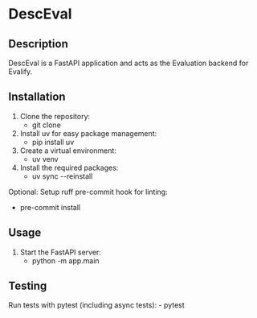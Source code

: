 # DescEval

## Description

DescEval is a FastAPI application and acts as the Evaluation backend for Evalify.

## Installation

1. Clone the repository:
    - git clone
2. Install uv for easy package management:
    - pip install uv
3. Create a virtual environment:
    - uv venv
4. Install the required packages:
    - uv sync --reinstall

Optional: Setup ruff pre-commit hook for linting:

- pre-commit install

## Usage

1. Start the FastAPI server:
    - python -m app.main

## Testing

Run tests with pytest (including async tests):
    - pytest
